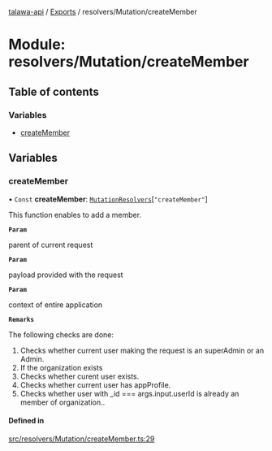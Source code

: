 [talawa-api](../README.md) / [Exports](../modules.md) / resolvers/Mutation/createMember

# Module: resolvers/Mutation/createMember

## Table of contents

### Variables

- [createMember](resolvers_Mutation_createMember.md#createmember)

## Variables

### createMember

• `Const` **createMember**: [`MutationResolvers`](types_generatedGraphQLTypes.md#mutationresolvers)[``"createMember"``]

This function enables to add a member.

**`Param`**

parent of current request

**`Param`**

payload provided with the request

**`Param`**

context of entire application

**`Remarks`**

The following checks are done:
1. Checks whether current user making the request is an superAdmin or an Admin.
2. If the organization exists
3. Checks whether curent user exists.
4. Checks whether current user has appProfile.
4. Checks whether user with _id === args.input.userId is already an member of organization..

#### Defined in

[src/resolvers/Mutation/createMember.ts:29](https://github.com/PalisadoesFoundation/talawa-api/blob/e5f7a9d/src/resolvers/Mutation/createMember.ts#L29)
